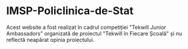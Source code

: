 # IMSP-Policlinica-de-Stat
Acest website a fost realizat în cadrul competiției "Tekwill Junior Ambassadors"  organizată de proiectul "Tekwill  în Fiecare Școală" și nu reflectă neapărat opinia proiectului.
